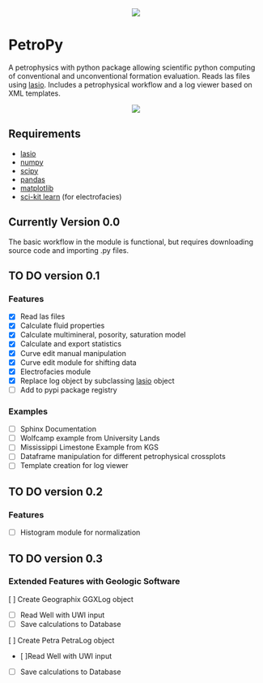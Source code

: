 <div align="center">
  <img src="https://github.com/toddheitmann/PetroPy/blob/master/petropy_logo.png"><br>
</div>

# PetroPy

A petrophysics with python package allowing scientific python computing of conventional and unconventional formation evaluation. Reads las files using [lasio](https://github.com/kinverarity1/lasio). Includes a petrophysical workflow and a log viewer based on XML templates.

<div align="center">
  <img src="https://github.com/toddheitmann/PetroPy/blob/master/university_6-17_no1.png"><br>
</div>

## Requirements

- [lasio](https://github.com/kinverarity1/lasio)
- [numpy](http://www.numpy.org)
- [scipy](https://www.scipy.org)
- [pandas](http://pandas.pydata.org)
- [matplotlib](http://matplotlib.org)
- [sci-kit learn](http://scikit-learn.org/stable/) (for electrofacies)

## Currently Version 0.0

The basic workflow in the module is functional, but requires downloading source code and importing .py files.

## TO DO version 0.1

### Features
- [x] Read las files
- [x] Calculate fluid properties
- [x] Calculate multimineral, posority, saturation model
- [x] Calculate and export statistics
- [x] Curve edit manual manipulation
- [x] Curve edit module for shifting data
- [x] Electrofacies module
- [x] Replace log object by subclassing [lasio](https://github.com/kinverarity1/lasio) object
- [ ] Add to pypi package registry

### Examples

- [ ] Sphinx Documentation
- [ ] Wolfcamp example from University Lands
- [ ] Mississippi Limestone Example from KGS
- [ ] Dataframe manipulation for different petrophysical crossplots
- [ ] Template creation for log viewer

## TO DO version 0.2

### Features
- [ ] Histogram module for normalization

## TO DO version 0.3

### Extended Features with Geologic Software

[ ] Create Geographix GGXLog object
  - [ ] Read Well with UWI input
  - [ ] Save calculations to Database

[ ] Create Petra PetraLog object
  - [ ]Read Well with UWI input
  - [ ] Save calculations to Database
